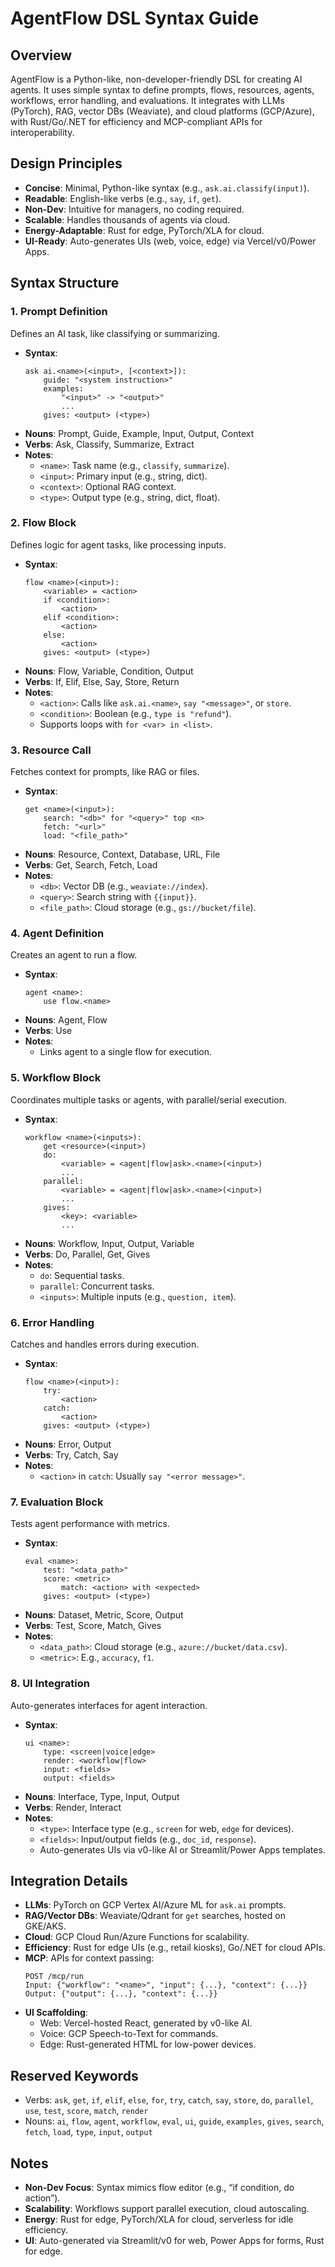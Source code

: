 # AgentFlow DSL Syntax Guide

## Overview
AgentFlow is a Python-like, non-developer-friendly DSL for creating AI agents. It uses simple syntax to define prompts, flows, resources, agents, workflows, error handling, and evaluations. It integrates with LLMs (PyTorch), RAG, vector DBs (Weaviate), and cloud platforms (GCP/Azure), with Rust/Go/.NET for efficiency and MCP-compliant APIs for interoperability.

## Design Principles
- **Concise**: Minimal, Python-like syntax (e.g., `ask.ai.classify(input)`).
- **Readable**: English-like verbs (e.g., `say`, `if`, `get`).
- **Non-Dev**: Intuitive for managers, no coding required.
- **Scalable**: Handles thousands of agents via cloud.
- **Energy-Adaptable**: Rust for edge, PyTorch/XLA for cloud.
- **UI-Ready**: Auto-generates UIs (web, voice, edge) via Vercel/v0/Power Apps.

## Syntax Structure

### 1. Prompt Definition
Defines an AI task, like classifying or summarizing.

- **Syntax**:
  ```
  ask ai.<name>(<input>, [<context>]):
      guide: "<system instruction>"
      examples:
          "<input>" -> "<output>"
          ...
      gives: <output> (<type>)
  ```
- **Nouns**: Prompt, Guide, Example, Input, Output, Context
- **Verbs**: Ask, Classify, Summarize, Extract
- **Notes**:
  - `<name>`: Task name (e.g., `classify`, `summarize`).
  - `<input>`: Primary input (e.g., string, dict).
  - `<context>`: Optional RAG context.
  - `<type>`: Output type (e.g., string, dict, float).

### 2. Flow Block
Defines logic for agent tasks, like processing inputs.

- **Syntax**:
  ```
  flow <name>(<input>):
      <variable> = <action>
      if <condition>:
          <action>
      elif <condition>:
          <action>
      else:
          <action>
      gives: <output> (<type>)
  ```
- **Nouns**: Flow, Variable, Condition, Output
- **Verbs**: If, Elif, Else, Say, Store, Return
- **Notes**:
  - `<action>`: Calls like `ask.ai.<name>`, `say "<message>"`, or `store`.
  - `<condition>`: Boolean (e.g., `type is "refund"`).
  - Supports loops with `for <var> in <list>`.

### 3. Resource Call
Fetches context for prompts, like RAG or files.

- **Syntax**:
  ```
  get <name>(<input>):
      search: "<db>" for "<query>" top <n>
      fetch: "<url>"
      load: "<file_path>"
  ```
- **Nouns**: Resource, Context, Database, URL, File
- **Verbs**: Get, Search, Fetch, Load
- **Notes**:
  - `<db>`: Vector DB (e.g., `weaviate://index`).
  - `<query>`: Search string with `{{input}}`.
  - `<file_path>`: Cloud storage (e.g., `gs://bucket/file`).

### 4. Agent Definition
Creates an agent to run a flow.

- **Syntax**:
  ```
  agent <name>:
      use flow.<name>
  ```
- **Nouns**: Agent, Flow
- **Verbs**: Use
- **Notes**:
  - Links agent to a single flow for execution.

### 5. Workflow Block
Coordinates multiple tasks or agents, with parallel/serial execution.

- **Syntax**:
  ```
  workflow <name>(<inputs>):
      get <resource>(<input>)
      do:
          <variable> = <agent|flow|ask>.<name>(<input>)
          ...
      parallel:
          <variable> = <agent|flow|ask>.<name>(<input>)
          ...
      gives:
          <key>: <variable>
          ...
  ```
- **Nouns**: Workflow, Input, Output, Variable
- **Verbs**: Do, Parallel, Get, Gives
- **Notes**:
  - `do`: Sequential tasks.
  - `parallel`: Concurrent tasks.
  - `<inputs>`: Multiple inputs (e.g., `question, item`).

### 6. Error Handling
Catches and handles errors during execution.

- **Syntax**:
  ```
  flow <name>(<input>):
      try:
          <action>
      catch:
          <action>
      gives: <output> (<type>)
  ```
- **Nouns**: Error, Output
- **Verbs**: Try, Catch, Say
- **Notes**:
  - `<action>` in `catch`: Usually `say "<error message>"`.

### 7. Evaluation Block
Tests agent performance with metrics.

- **Syntax**:
  ```
  eval <name>:
      test: "<data_path>"
      score: <metric>
          match: <action> with <expected>
      gives: <output> (<type>)
  ```
- **Nouns**: Dataset, Metric, Score, Output
- **Verbs**: Test, Score, Match, Gives
- **Notes**:
  - `<data_path>`: Cloud storage (e.g., `azure://bucket/data.csv`).
  - `<metric>`: E.g., `accuracy`, `f1`.

### 8. UI Integration
Auto-generates interfaces for agent interaction.

- **Syntax**:
  ```
  ui <name>:
      type: <screen|voice|edge>
      render: <workflow|flow>
      input: <fields>
      output: <fields>
  ```
- **Nouns**: Interface, Type, Input, Output
- **Verbs**: Render, Interact
- **Notes**:
  - `<type>`: Interface type (e.g., `screen` for web, `edge` for devices).
  - `<fields>`: Input/output fields (e.g., `doc_id`, `response`).
  - Auto-generates UIs via v0-like AI or Streamlit/Power Apps templates.

## Integration Details
- **LLMs**: PyTorch on GCP Vertex AI/Azure ML for `ask.ai` prompts.
- **RAG/Vector DBs**: Weaviate/Qdrant for `get` searches, hosted on GKE/AKS.
- **Cloud**: GCP Cloud Run/Azure Functions for scalability.
- **Efficiency**: Rust for edge UIs (e.g., retail kiosks), Go/.NET for cloud APIs.
- **MCP**: APIs for context passing:
  ```
  POST /mcp/run
  Input: {"workflow": "<name>", "input": {...}, "context": {...}}
  Output: {"output": {...}, "context": {...}}
  ```
- **UI Scaffolding**:
  - Web: Vercel-hosted React, generated by v0-like AI.
  - Voice: GCP Speech-to-Text for commands.
  - Edge: Rust-generated HTML for low-power devices.

## Reserved Keywords
- Verbs: `ask`, `get`, `if`, `elif`, `else`, `for`, `try`, `catch`, `say`, `store`, `do`, `parallel`, `use`, `test`, `score`, `match`, `render`
- Nouns: `ai`, `flow`, `agent`, `workflow`, `eval`, `ui`, `guide`, `examples`, `gives`, `search`, `fetch`, `load`, `type`, `input`, `output`

## Notes
- **Non-Dev Focus**: Syntax mimics flow editor (e.g., “if condition, do action”).
- **Scalability**: Workflows support parallel execution, cloud autoscaling.
- **Energy**: Rust for edge, PyTorch/XLA for cloud, serverless for idle efficiency.
- **UI**: Auto-generated via Streamlit/v0 for web, Power Apps for forms, Rust for edge.
